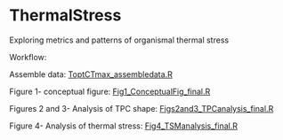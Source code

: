 # ThermalStress
Exploring metrics and patterns of organismal thermal stress

Workflow:

Assemble data: [ToptCTmax_assembledata.R](https://github.com/HuckleyLab/ThermalStress/blob/master/ToptCTmax_assembledata.R)

Figure 1- conceptual figure: [Fig1_ConceptualFig_final.R](https://github.com/HuckleyLab/ThermalStress/blob/master/Fig1_ConceptualFig_final.R)

Figures 2 and 3- Analysis of TPC shape: [Figs2and3_TPCanalysis_final.R](https://github.com/HuckleyLab/ThermalStress/blob/master/Figs2and3_TPCanalysis_final.R)

Figure 4- Analysis of thermal stress: [Fig4_TSManalysis_final.R](https://github.com/HuckleyLab/ThermalStress/blob/master/Fig4_TSManalysis_final.R)
